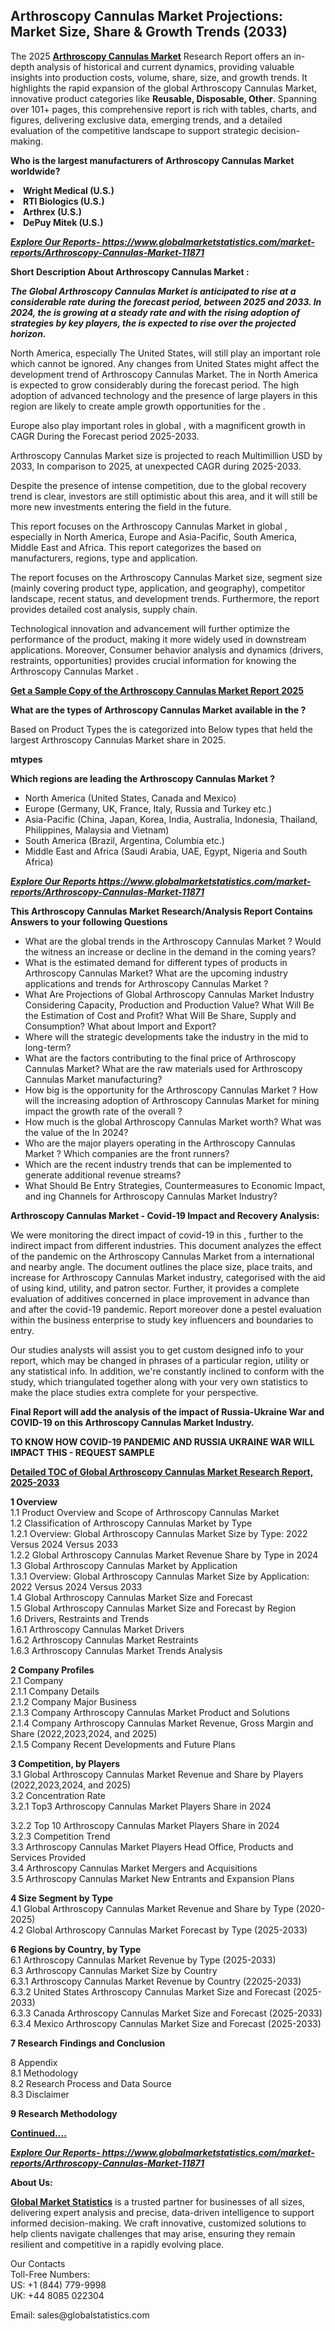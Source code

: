 <h2>Arthroscopy Cannulas Market Projections: Market Size, Share & Growth Trends (2033)</h2><p>The 2025 <strong><a href="https://www.globalmarketstatistics.com/market-reports/Arthroscopy-Cannulas-Market-11871">Arthroscopy Cannulas Market</a></strong> Research Report offers an in-depth analysis of historical and current dynamics, providing valuable insights into production costs, volume, share, size, and growth trends. It highlights the rapid expansion of the global Arthroscopy Cannulas Market, innovative product categories like <strong>Reusable, Disposable, Other</strong>. Spanning over 101+ pages, this comprehensive report is rich with tables, charts, and figures, delivering exclusive data, emerging trends, and a detailed evaluation of the competitive landscape to support strategic decision-making.</p><p><strong>Who is the largest manufacturers of Arthroscopy Cannulas Market worldwide?</strong></p><p><strong><li>Wright Medical (U.S.)<li>RTI Biologics (U.S.)<li>Arthrex (U.S.)<li>DePuy Mitek (U.S.)</strong></p><p><strong><em><a href="https://www.globalmarketstatistics.com/market-reports/Arthroscopy-Cannulas-Market-11871">Explore Our Reports-&nbsp;https://www.globalmarketstatistics.com/market-reports/Arthroscopy-Cannulas-Market-11871</a></em></strong></p><p><strong>Short Description About Arthroscopy Cannulas Market :</strong></p><p><strong><em>The Global Arthroscopy Cannulas Market is anticipated to rise at a considerable rate during the forecast period, between 2025 and 2033. In 2024, the is growing at a steady rate and with the rising adoption of strategies by key players, the is expected to rise over the projected horizon.</em></strong></p><p>North America, especially The United States, will still play an important role which cannot be ignored. Any changes from United States might affect the development trend of Arthroscopy Cannulas Market. The in North America is expected to grow considerably during the forecast period. The high adoption of advanced technology and the presence of large players in this region are likely to create ample growth opportunities for the .</p><p>Europe also play important roles in global , with a magnificent growth in CAGR During the Forecast period 2025-2033.</p><p>Arthroscopy Cannulas Market size is projected to reach Multimillion USD by 2033, In comparison to 2025, at unexpected CAGR during 2025-2033.</p><p>Despite the presence of intense competition, due to the global recovery trend is clear, investors are still optimistic about this area, and it will still be more new investments entering the field in the future.</p><p>This report focuses on the Arthroscopy Cannulas Market in global , especially in North America, Europe and Asia-Pacific, South America, Middle East and Africa. This report categorizes the based on manufacturers, regions, type and application.</p><p>The report focuses on the Arthroscopy Cannulas Market size, segment size (mainly covering product type, application, and geography), competitor landscape, recent status, and development trends. Furthermore, the report provides detailed cost analysis, supply chain.</p><p>Technological innovation and advancement will further optimize the performance of the product, making it more widely used in downstream applications. Moreover, Consumer behavior analysis and dynamics (drivers, restraints, opportunities) provides crucial information for knowing the Arthroscopy Cannulas Market .</p><p><strong><a href="https://www.globalmarketstatistics.com/market-reports/Arthroscopy-Cannulas-Market-11871">Get a Sample Copy of the Arthroscopy Cannulas Market Report 2025</a></strong></p><p><strong>What are the types of Arthroscopy Cannulas Market available in the ?</strong></p><p>Based on Product Types the is categorized into Below types that held the largest Arthroscopy Cannulas Market share in 2025.</p><p><strong>mtypes</strong></p><p><strong>Which regions are leading the Arthroscopy Cannulas Market ?</strong></p><ul><li>North America (United States, Canada and Mexico)</li><li>Europe (Germany, UK, France, Italy, Russia and Turkey etc.)</li><li>Asia-Pacific (China, Japan, Korea, India, Australia, Indonesia, Thailand, Philippines, Malaysia and Vietnam)</li><li>South America (Brazil, Argentina, Columbia etc.)</li><li>Middle East and Africa (Saudi Arabia, UAE, Egypt, Nigeria and South Africa)</li></ul><p><strong><em><a href="https://www.globalmarketstatistics.com/market-reports/Arthroscopy-Cannulas-Market-11871">Explore Our Reports https://www.globalmarketstatistics.com/market-reports/Arthroscopy-Cannulas-Market-11871</a></em></strong></p><p><strong>This Arthroscopy Cannulas Market Research/Analysis Report Contains Answers to your following Questions</strong></p><ul><li>What are the global trends in the Arthroscopy Cannulas Market ? Would the witness an increase or decline in the demand in the coming years?</li><li>What is the estimated demand for different types of products in Arthroscopy Cannulas Market? What are the upcoming industry applications and trends for Arthroscopy Cannulas Market ?</li><li>What Are Projections of Global Arthroscopy Cannulas Market Industry Considering Capacity, Production and Production Value? What Will Be the Estimation of Cost and Profit? What Will Be Share, Supply and Consumption? What about Import and Export?</li><li>Where will the strategic developments take the industry in the mid to long-term?</li><li>What are the factors contributing to the final price of Arthroscopy Cannulas Market? What are the raw materials used for Arthroscopy Cannulas Market manufacturing?</li><li>How big is the opportunity for the Arthroscopy Cannulas Market ? How will the increasing adoption of Arthroscopy Cannulas Market for mining impact the growth rate of the overall ?</li><li>How much is the global Arthroscopy Cannulas Market worth? What was the value of the In 2024?</li><li>Who are the major players operating in the Arthroscopy Cannulas Market ? Which companies are the front runners?</li><li>Which are the recent industry trends that can be implemented to generate additional revenue streams?</li><li>What Should Be Entry Strategies, Countermeasures to Economic Impact, and ing Channels for Arthroscopy Cannulas Market Industry?</li></ul><p><strong>Arthroscopy Cannulas Market - Covid-19 Impact and Recovery Analysis:</strong></p><p>We were monitoring the direct impact of covid-19 in this , further to the indirect impact from different industries. This document analyzes the effect of the pandemic on the Arthroscopy Cannulas Market from a international and nearby angle. The document outlines the place size, place traits, and increase for Arthroscopy Cannulas Market industry, categorised with the aid of using kind, utility, and patron sector. Further, it provides a complete evaluation of additives concerned in place improvement in advance than and after the covid-19 pandemic. Report moreover done a pestel evaluation within the business enterprise to study key influencers and boundaries to entry.</p><p>Our studies analysts will assist you to get custom designed info to your report, which may be changed in phrases of a particular region, utility or any statistical info. In addition, we're constantly inclined to conform with the study, which triangulated together along with your very own statistics to make the place studies extra complete for your perspective.</p><p><strong>Final Report will add the analysis of the impact of Russia-Ukraine War and COVID-19 on this Arthroscopy Cannulas Market Industry.</strong></p><p><strong>TO KNOW HOW COVID-19 PANDEMIC AND RUSSIA UKRAINE WAR WILL IMPACT THIS - REQUEST SAMPLE</strong></p><p><strong><a href="https://www.globalmarketstatistics.com/market-reports/Arthroscopy-Cannulas-Market-11871">Detailed TOC of Global Arthroscopy Cannulas Market Research Report, 2025-2033</a></strong></p><p><strong>1 Overview</strong><br /> 1.1 Product Overview and Scope of Arthroscopy Cannulas Market<br /> 1.2 Classification of Arthroscopy Cannulas Market by Type<br /> 1.2.1 Overview: Global Arthroscopy Cannulas Market Size by Type: 2022 Versus 2024 Versus 2033<br /> 1.2.2 Global Arthroscopy Cannulas Market Revenue Share by Type in 2024<br /> 1.3 Global Arthroscopy Cannulas Market by Application<br /> 1.3.1 Overview: Global Arthroscopy Cannulas Market Size by Application: 2022&nbsp;Versus 2024 Versus 2033<br /> 1.4 Global Arthroscopy Cannulas Market Size and Forecast<br /> 1.5 Global Arthroscopy Cannulas Market Size and Forecast by Region<br /> 1.6 Drivers, Restraints and Trends<br /> 1.6.1 Arthroscopy Cannulas Market Drivers<br /> 1.6.2 Arthroscopy Cannulas Market Restraints<br /> 1.6.3 Arthroscopy Cannulas Market Trends Analysis</p><p><strong>2 Company Profiles</strong><br /> 2.1 Company<br /> 2.1.1 Company Details<br /> 2.1.2 Company Major Business<br /> 2.1.3 Company Arthroscopy Cannulas Market Product and Solutions<br /> 2.1.4 Company Arthroscopy Cannulas Market Revenue, Gross Margin and Share (2022,2023,2024, and 2025)<br /> 2.1.5 Company Recent Developments and Future Plans</p><p><strong>3 Competition, by Players</strong><br /> 3.1 Global Arthroscopy Cannulas Market Revenue and Share by Players (2022,2023,2024, and 2025)<br /> 3.2 Concentration Rate<br /> 3.2.1 Top3 Arthroscopy Cannulas Market Players Share in 2024</p><p>3.2.2 Top 10 Arthroscopy Cannulas Market Players Share in 2024<br /> 3.2.3 Competition Trend<br /> 3.3 Arthroscopy Cannulas Market Players Head Office, Products and Services Provided<br /> 3.4 Arthroscopy Cannulas Market Mergers and Acquisitions<br /> 3.5 Arthroscopy Cannulas Market New Entrants and Expansion Plans</p><p><strong>4 Size Segment by Type</strong><br /> 4.1 Global Arthroscopy Cannulas Market Revenue and Share by Type (2020-2025)<br /> 4.2 Global Arthroscopy Cannulas Market Forecast by Type (2025-2033)</p><p><strong>6 Regions by Country, by Type</strong><br /> 6.1 Arthroscopy Cannulas Market Revenue by Type (2025-2033)<br /> 6.3 Arthroscopy Cannulas Market Size by Country<br /> 6.3.1 Arthroscopy Cannulas Market Revenue by Country (22025-2033)<br /> 6.3.2 United States Arthroscopy Cannulas Market Size and Forecast (2025-2033)<br /> 6.3.3 Canada Arthroscopy Cannulas Market Size and Forecast (2025-2033)<br /> 6.3.4 Mexico Arthroscopy Cannulas Market Size and Forecast (2025-2033)</p><p><strong>7 Research Findings and Conclusion</strong></p><p>8 Appendix<br /> 8.1 Methodology<br /> 8.2 Research Process and Data Source<br /> 8.3 Disclaimer</p><p><strong>9 Research Methodology</strong></p><p><strong><a href="https://www.globalmarketstatistics.com/market-reports/Arthroscopy-Cannulas-Market-11871">Continued&hellip;.</a></strong></p><p><strong><em><a href="https://www.globalmarketstatistics.com/market-reports/Arthroscopy-Cannulas-Market-11871">Explore Our Reports-&nbsp;https://www.globalmarketstatistics.com/market-reports/Arthroscopy-Cannulas-Market-11871</a></em></strong></p><p><strong>About Us:</strong></p><p><strong><a href="https://www.globalmarketstatistics.com/">Global Market Statistics</a></strong> is a trusted partner for businesses of all sizes, delivering expert analysis and precise, data-driven intelligence to support informed decision-making. We craft innovative, customized solutions to help clients navigate challenges that may arise, ensuring they remain resilient and competitive in a rapidly evolving place.</p><p>Our Contacts<br /> Toll-Free Numbers:<br /> US: +1 (844) 779-9998<br /> UK: +44 8085 022304</p><p>Email: sales@globalstatistics.com</p>
